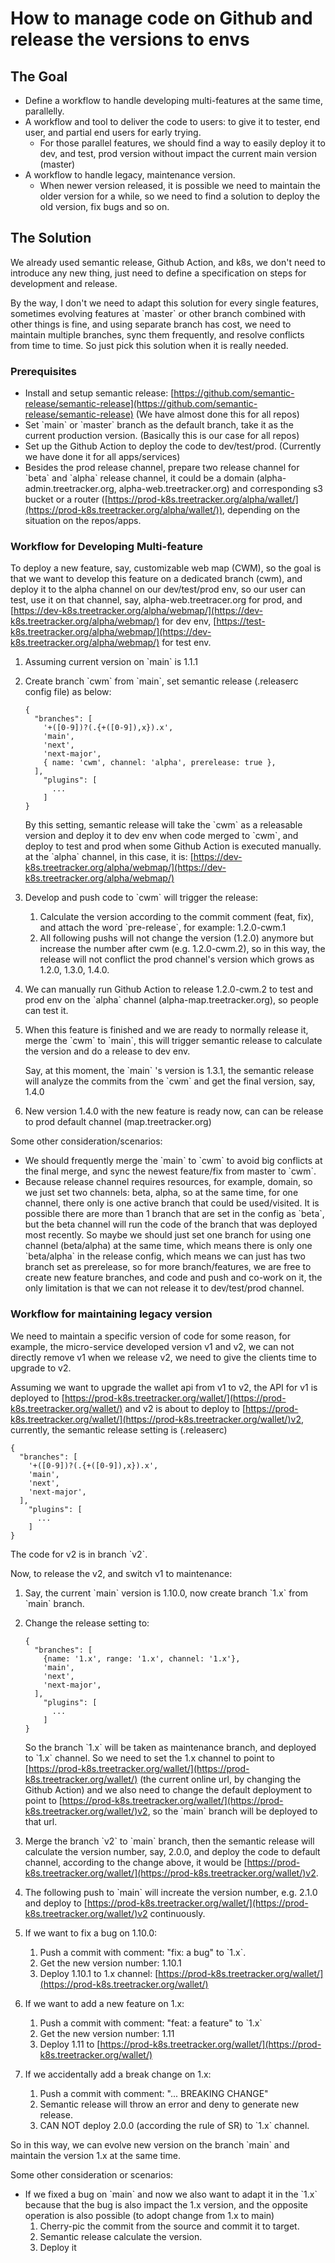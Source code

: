 # How to manage code on Github and release the versions to envs



## The Goal

* Define a workflow to handle developing multi-features at the same time, parallelly.
* A workflow and tool to deliver the code to users: to give it to tester, end user, and partial end users for early trying.&#x20;
  * For those parallel features, we should find a way to easily deploy it to dev, and test, prod version without impact the current main version (master)
* A workflow to handle legacy, maintenance version.
  * When newer version released, it is possible we need to maintain the older version for a while, so we need to find a solution to deploy the old version, fix bugs and so on.

## The Solution

We already used semantic release, Github Action, and k8s, we don't need to introduce any new thing, just need to define a specification on steps for development and release.

By the way, I don't we need to adapt this solution for every single features, sometimes evolving features at \`master\` or other branch combined with other things is fine, and using separate branch has cost, we need to maintain multiple branches, sync them frequently, and resolve conflicts from time to time. So just pick this solution when it is really needed.&#x20;

### Prerequisites

* Install and setup semantic release: [https://github.com/semantic-release/semantic-release](https://github.com/semantic-release/semantic-release) (We have almost done this for all repos)
* Set \`main\` or \`master\` branch as the default branch, take it as the current production version. (Basically this is our case for all repos)
* Set up the Github Action to deploy the code to dev/test/prod. (Currently we have done it for all apps/services)
* Besides the prod release channel, prepare two release channel for \`beta\` and \`alpha\` release channel, it could be a domain (alpha-admin.treetracker.org, alpha-web.treetracker.org) and corresponding s3 bucket or a router ([https://prod-k8s.treetracker.org/alpha/wallet/](https://prod-k8s.treetracker.org/alpha/wallet/)), depending on the situation on the repos/apps.

### Workflow for Developing Multi-feature

To deploy a new feature, say, customizable web map (CWM), so the goal is that we want to develop this feature on a dedicated branch (cwm), and deploy it to the alpha channel on our dev/test/prod env, so our user can test, use it on that channel, say, alpha-web.treetracer.org for prod, and [https://dev-k8s.treetracker.org/alpha/webmap/](https://dev-k8s.treetracker.org/alpha/webmap/) for dev env, [https://test-k8s.treetracker.org/alpha/webmap/](https://dev-k8s.treetracker.org/alpha/webmap/) for test env.

1. Assuming current version on \`main\` is 1.1.1
2.  Create branch \`cwm\` from \`main\`, set semantic release (.releaserc config file) as below:

    ```
    {
      "branches": [
        '+([0-9])?(.{+([0-9]),x}).x',
        'main',
        'next',
        'next-major',
        { name: 'cwm', channel: 'alpha', prerelease: true },
      ],
        "plugins": [
          ...
        ]
    }
    ```

    By this setting, semantic release will take the \`cwm\` as a releasable version and deploy it to dev env when code merged to \`cwm\`, and deploy to test and prod when some Github Action is executed manually. at the \`alpha\` channel, in this case, it is: [https://dev-k8s.treetracker.org/alpha/webmap/](https://dev-k8s.treetracker.org/alpha/webmap/)
3. Develop and push code to \`cwm\` will trigger the release:
   1. Calculate the version according to the commit comment (feat, fix), and attach the word \`pre-release\`, for example: 1.2.0-cwm.1&#x20;
   2. All following pushs will not change the version (1.2.0) anymore but increase the number after cwm (e.g. 1.2.0-cwm.2), so in this way, the release will not conflict the prod channel's version which grows as 1.2.0, 1.3.0, 1.4.0.
4. We can manually run Github Action to release 1.2.0-cwm.2 to test and prod env on the \`alpha\` channel (alpha-map.treetracker.org), so people can test it.
5.  When this feature is finished and we are ready to normally release it, merge the \`cwm\` to \`main\`, this will trigger semantic release to calculate the version and do a release to dev env.

    Say, at this moment, the \`main\` 's version is 1.3.1, the semantic release will analyze the commits from the \`cwm\` and get the final version, say, 1.4.0
6. New version 1.4.0 with the new feature is ready now, can can be release to prod default channel (map.treetracker.org)

Some other consideration/scenarios:

* We should frequently merge the \`main\` to \`cwm\` to avoid big conflicts at the final merge, and sync the newest feature/fix from master to \`cwm\`.
* Because release channel requires resources, for example, domain, so we just set two channels: beta, alpha, so at the same time, for one channel, there only is one active branch that could be used/visited. It is possible there are more than 1 branch that are set in the config as \`beta\`, but the beta channel will run the code of the branch that was deployed most recently. So maybe we should just set one branch for using one channel (beta/alpha) at the same time, which means there is only one \`beta/alpha\` in the release config, which means we can just has two branch set as prerelease, so for more branch/features, we are free to create new feature branches, and code and push and co-work on it, the only limitation is that we can not release it to dev/test/prod channel.

### Workflow for maintaining legacy version

We need to maintain a specific version of code for some reason, for example, the micro-service developed version v1 and v2, we can not directly remove v1 when we release v2, we need to give the clients time to upgrade to v2.

Assuming we want to upgrade the wallet api from v1 to v2, the API for v1 is deployed to [https://prod-k8s.treetracker.org/wallet/](https://prod-k8s.treetracker.org/wallet/) and v2 is about to deploy to [https://prod-k8s.treetracker.org/wallet/](https://prod-k8s.treetracker.org/wallet/)v2, currently, the semantic release setting is (.releaserc)

```
{
  "branches": [
    '+([0-9])?(.{+([0-9]),x}).x',
    'main',
    'next',
    'next-major',
  ],
    "plugins": [
      ...
    ]
}
```

The code for v2 is in branch \`v2\`.&#x20;

Now, to release the v2, and switch v1 to maintenance:

1. Say, the current \`main\` version is 1.10.0, now create branch \`1.x\` from \`main\` branch.
2.  Change the release setting to:

    ```
    {
      "branches": [
        {name: '1.x', range: '1.x', channel: '1.x'},
        'main',
        'next',
        'next-major',
      ],
        "plugins": [
          ...
        ]
    }
    ```

    So the branch \`1.x\` will be taken as maintenance branch, and deployed to \`1.x\` channel. So we need to set the 1.x channel to point to [https://prod-k8s.treetracker.org/wallet/](https://prod-k8s.treetracker.org/wallet/)  (the current online url, by changing the Github Action) and we also need to change the default deployment to point to [https://prod-k8s.treetracker.org/wallet/](https://prod-k8s.treetracker.org/wallet/)v2, so the \`main\` branch will be deployed to that url.
3. Merge the branch \`v2\` to \`main\` branch, then the semantic release will calculate the version number, say, 2.0.0, and deploy the code to default channel, according to the change above, it would be [https://prod-k8s.treetracker.org/wallet/](https://prod-k8s.treetracker.org/wallet/)v2.
4. The following push to \`main\` will increate the version number, e.g. 2.1.0 and deploy to [https://prod-k8s.treetracker.org/wallet/](https://prod-k8s.treetracker.org/wallet/)v2 continuously.
5. If we want to fix a bug on 1.10.0:
   1. Push a commit with comment: "fix: a bug" to \`1.x\`.
   2. Get the new version number: 1.10.1
   3. Deploy 1.10.1 to 1.x channel: [https://prod-k8s.treetracker.org/wallet/](https://prod-k8s.treetracker.org/wallet/)
6. If we want to add a new feature on 1.x:
   1. Push a commit with comment: "feat: a feature" to \`1.x\`
   2. Get the new version number: 1.11
   3. Deploy 1.11 to [https://prod-k8s.treetracker.org/wallet/](https://prod-k8s.treetracker.org/wallet/)
7. If we accidentally add a break change on 1.x:
   1. Push a commit with comment: "... BREAKING CHANGE"
   2. Semantic release will throw an error and deny to generate new release.
   3. CAN NOT deploy 2.0.0 (according the rule of SR) to \`1.x\` channel.

So in this way, we can evolve new version on the branch \`main\` and maintain the version 1.x at the same time.

Some other consideration or scenarios:

* If we fixed a bug on \`main\` and now we also want to adapt it in the \`1.x\` because that the bug is also impact the 1.x version, and the opposite operation is also possible (to adopt change from 1.x to main)
  1. Cherry-pic the commit from the source and commit it to target.
  2. Semantic release calculate the version.
  3. Deploy it
